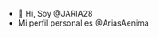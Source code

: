 - 👋 Hi, Soy @JARIA28
- Mi perfil personal es @AriasAenima
<!---
JARIA28/JARIA28 is a ✨ special ✨ repository because its `README.md` (this file) appears on your GitHub profile.
You can click the Preview link to take a look at your changes.
--->
